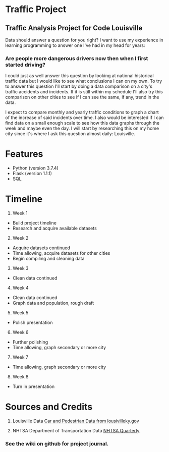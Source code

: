 # Traffic Project
## Traffic Analysis Project for Code Louisville

Data should answer a question for you right?  I want to use my experience in learning programming to answer one I've had in my head for years:

### Are people more dangerous drivers now then when I first started driving?

I could just as well answer this question by looking at national historical traffic data but I would like to see what conclusions I can on my own.  To try to answer this question I'll start by doing a data comparison on a city's traffic accidents and incidents.  If it is still within my schedule I'll also try this comparison on other cities to see if I can see the same, if any, trend in the data.

I expect to compare monthly and yearly traffic conditions to graph a chart of the increase of said incidents over time.  I also would be interested if I can find data on a small enough scale to see how this data graphs through the week and maybe even the day.  I will start by researching this on my home city since it's where I ask this question almost daily: Louisville.


# Features

- Python (version 3.7.4)
- Flask (version 1.1.1)
- SQL


# Timeline

1. Week 1
- Build project timeline
- Research and acquire available datasets
2. Week 2
- Acquire datasets continued
- Time allowing, acquire datasets for other cities
- Begin compiling and cleaning data
3. Week 3
- Clean data continued
4. Week 4
- Clean data continued
- Graph data and population, rough draft
5. Week 5
- Polish presentation
6. Week 6
- Further polishing
- Time allowing, graph secondary or more city
7. Week 7
- Time allowing, graph secondary or more city
8. Week 8
- Turn in presentation


# Sources and Credits
1. Louisville Data
[Car and Pedestrian Data from lousivilleky.gov](https://data.louisvilleky.gov/dataset/traffic-collisions)

2. NHTSA Department of Transportation Data
[NHTSA Quarterly](https://crashstats.nhtsa.dot.gov/Api/Public/ViewPublication/812874)

### See the wiki on github for project journal.
